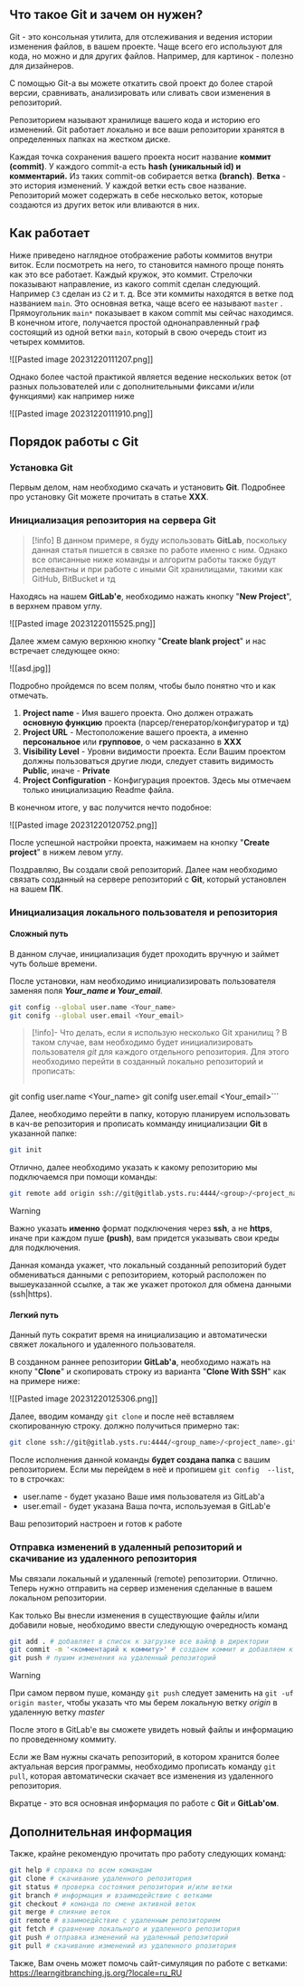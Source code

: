 ## Что такое Git и зачем он нужен?

Git - это консольная утилита, для отслеживания и ведения истории изменения файлов, в вашем проекте. Чаще всего его используют для кода, но можно и для других файлов. Например, для картинок - полезно для дизайнеров.

С помощью Git-a вы можете откатить свой проект до более старой версии, сравнивать, анализировать или сливать свои изменения в репозиторий.

Репозиторием называют хранилище вашего кода и историю его изменений. Git работает локально и все ваши репозитории хранятся в определенных папках на жестком диске.

Каждая точка сохранения вашего проекта носит название **коммит (commit)**. У каждого commit-a есть **hash (уникальный id) и комментарий.** Из таких commit-ов собирается ветка **(branch)**. **Ветка** - это история изменений. У каждой ветки есть свое название. Репозиторий может содержать в себе несколько веток, которые создаются из других веток или вливаются в них.

## Как работает

Ниже приведено наглядное отображение работы коммитов внутри виток. Если посмотреть на него, то становится намного проще понять как это все работает. Каждый кружок, это коммит. Стрелочки показывают направление, из какого commit сделан следующий. Например `C3` сделан из `С2` и т. д. Все эти коммиты находятся в ветке под названием `main`. Это основная ветка, чаще всего ее называют `master` . Прямоугольник `main*` показывает в каком commit мы сейчас находимся.
В конечном итоге, получается простой однонаправленный граф состоящий из одной ветки `main`, который в свою очередь стоит из четырех коммитов.

![[Pasted image 20231220111207.png]]

Однако более частой практикой является ведение нескольких веток (от разных пользователей или с дополнительными фиксами и/или функциями) как например ниже

![[Pasted image 20231220111910.png]]

## Порядок работы с Git

### Установка Git

Первым делом, нам необходимо скачать и установить **Git**.
Подробнее про установку Git можете прочитать в статье **ХХХ**.

### Инициализация репозитория на сервера Git

>[!info]
>В данном примере, я буду использовать **GitLab**, поскольку данная статья пишется в связке по работе именно с ним. Однако все описанные ниже команды и алгоритм работы также будут релевантны и при работе с иными Git хранилищами, такими как GitHub, BitBucket и тд

Находясь на нашем **GitLab'е**, необходимо нажать кнопку "**New Project**", в верхнем правом углу.

![[Pasted image 20231220115525.png]]

Далее жмем самую верхнюю кнопку "**Create blank project**" и нас встречает следующее окно: 

![[asd.jpg]]

Подробно пройдемся по всем полям, чтобы было понятно что и как отмечать.

1. **Project name** - Имя вашего проекта. Оно должен отражать **основную функцию** проекта (парсер/генератор/конфигуратор и тд)
2. **Project URL** - Местоположение вашего проекта, а именно **персональное** или **групповое**, о чем расказанно в **ХХХ**
3. **Visibility Level** - Уровни видимости проекта. Если Вашим проектом должны пользоваться другие люди, следует ставить видимость **Public**, иначе - **Private**
4. **Project Configuration** - Конфигурация проектов. Здесь мы отмечаем только инициализацию Readme файла.

В конечном итоге, у вас получится нечто подобное:

![[Pasted image 20231220120752.png]]

После успешной настройки проекта, нажимаем на кнопку "**Create project**" в нижем левом углу.

Поздравляю, Вы создали свой репозиторий. Далее нам необходимо связать созданный на сервере репозиторий с **Git**, который установлен на вашем **ПК**. 
### Инициализация локального пользователя и репозитория

#### Сложный путь

В данном случае, инициализация будет проходить вручную и займет чуть больше времени.

После установки, нам необходимо инициализировать пользователя заменяя поля ***Your_name и Your_email***.

```sh
git config --global user.name <Your_name>
git conifg --global user.email <Your_email>
```

>[!info]- Что делать, если я использую несколько Git хранилищ ?
> В таком случае, вам необходимо будет инициализировать пользователя *git* для каждого отдельного репозитория. Для этого необходимо перейти в созданный локально репозиторий и прописать:
> ```sh
git config user.name <Your_name>
git conifg user.email <Your_email>```

Далее, необходимо перейти в папку, которую планируем использовать в кач-ве репозитория и прописать комманду инициализации **Git** в указанной папке:

```sh
git init
```

Отлично, далее необходимо указать к какому репозиторию мы подключаемся при помощи команды:

```sh
git remote add origin ssh://git@gitlab.ysts.ru:4444/<group>/<project_name>.git
```

>[!warning]
>Важно указать **именно** формат подключения через **ssh**, а не **https**, иначе при каждом пуше **(push)**, вам придется указывать свои креды для подключения.

Данная команда укажет, что локальный созданный репозиторий будет обмениваться данными с репозиторием, который расположен по вышеуказанной ссылке, а так же укажет протокол для обмена данными (ssh|https).

#### Легкий путь

Данный путь сократит время на инициализацию и автоматически свяжет локального и удаленного пользователя.

В созданном раннее репозитории **GitLab'а**, необходимо нажать на кнопу "**Clone**" и скопировать строку из варианта "**Clone With SSH**" как на примере ниже:

![[Pasted image 20231220125306.png]]

Далее, вводим команду `git clone` и после неё вставляем скопированную строку. должно получиться примерно так:

```sh
git clone ssh://git@gitlab.ysts.ru:4444/<group_name>/<project_name>.git
```

После исполнения данной команды **будет создана папка** c вашим репозиторием. Если мы перейдем в неё и пропишем `git config  --list`, то в строчках:
- user.name - будет указано Ваше имя пользователя из GitLab'a
- user.email - будет указана Ваша почта, используемая в GitLab'e

Ваш репозиторий настроен и готов к работе
### Отправка изменений в удаленный репозиторий и скачивание из удаленного репозитория

Мы связали локальный и удаленный (remote) репозитории. Отлично. Теперь нужно отправить на сервер изменения сделанные в вашем локальном репозитории.

Как только Вы внесли изменения в существующие файлы и/или добавили новые, необходимо ввести следующую очередность команд

```sh
git add . # добавляет в список к загрузке все вайлф в директории
git commit -m '<комментарий к коммиту>' # создаем коммит и добавляем к нему комментарий
git push # пушим изменения на удаленный репозиторий 
```

>[!warning]
>При самом первом пуше, команду `git push` следует заменить на `git -uf origin master`, чтобы указать что мы берем локальную ветку *origin* в удаленную ветку *master*
>

После этого в GitLab'e вы сможете увидеть новый файлы и информацию по проведенному коммиту.

Если же Вам нужны скачать репозиторий, в котором хранится более актуальная версия программы, необходимо прописать команду `git pull`, которая автоматически скачает все изменения из удаленного репозитория.

Вкратце - это вся основная информация по работе с **Git** и **GitLab'ом**.
## Дополнительная информация

Также, крайне рекомендую прочитать про работу следующих команд:

```sh
git help # справка по всем командам 
git clone # скачивание удаленного репозитория
git status # проверка состояния репозитория и/или ветки
git branch # информация и взаимодействие с ветками
git checkout # команда по смене активной веток
git merge # слияние веток
git remote # взаимоедйствие с удаленным репозиторием
git fetch # сравнение локального и удаленного репозитория
git push # отправка изменений на удаленный репозиторий
git pull # скачивание изменений из удаленного рпозитория
```

Также, Вам очень может помочь сайт-симуляция по работе с ветками: https://learngitbranching.js.org/?locale=ru_RU
